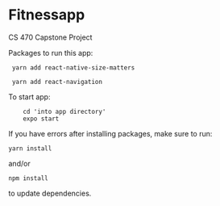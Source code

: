 # Fitnessapp
CS 470 Capstone Project


Packages to run this app:

  	 yarn add react-native-size-matters
  
  	 yarn add react-navigation
  
To start app:

		cd 'into app directory'
		expo start
		
If you have errors after installing packages, make sure to run:

  	yarn install
		
and/or  

    npm install 
  
to update dependencies.


